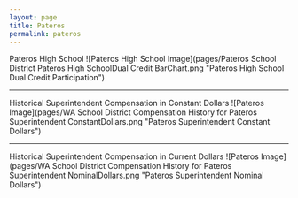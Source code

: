 ```yaml
---
layout: page
title: Pateros
permalink: pateros
---
```



Pateros High School
![Pateros High School Image](pages/Pateros School District Pateros High SchoolDual Credit BarChart.png "Pateros High School Dual Credit Participation")

___

Historical Superintendent Compensation in Constant Dollars
![Pateros Image](pages/WA School District Compensation History for Pateros Superintendent ConstantDollars.png "Pateros Superintendent Constant Dollars")

___

Historical Superintendent Compensation in Current Dollars
![Pateros Image](pages/WA School District Compensation History for Pateros Superintendent NominalDollars.png "Pateros Superintendent Nominal Dollars")